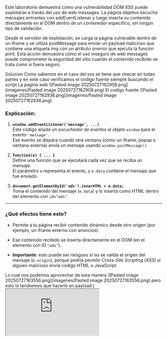 Este laboratorio demuestra cómo una vulnerabilidad DOM XSS puede explotarse a través del uso de web messages. La página objetivo escucha mensajes entrantes con addEventListener y luego inserta su contenido directamente en el DOM dentro de un contenedor específico, sin ningún tipo de validación.

Desde el servidor de explotación, se carga la página vulnerable dentro de un iframe y se utiliza postMessage para enviar un payload malicioso que contiene una etiqueta img con un atributo onerror que ejecuta la función print. Esta acción demuestra cómo el uso inseguro de web messages puede comprometer la seguridad del sitio cuando el contenido recibido se trata como si fuera seguro.

Solucion
Como sabemos en el caso del xss se tiene que checar en todas partes y en este caso verificamos el codigo fuente siempre buscando el script
La pagina web
![Pasted image 20250727162908.png](imagenes/Pasted image 20250727162908.png)
El codigo fuente
![Pasted image 20250727162936.png](imagenes/Pasted image 20250727162936.png)
### Explicación:

1. **`window.addEventListener('message', ...)`**  
    Este código añade un _escuchador de eventos_ al objeto `window` para el evento `'message'`.  
    Ese evento se dispara cuando otra ventana (como un iframe, popup o ventana externa) envía un mensaje usando `window.postMessage()`.
    
2. **`function(e) { ... }`**  
    Define una función que se ejecutará cada vez que se reciba un mensaje.  
    El parámetro `e` representa el evento, y `e.data` contiene el mensaje que fue enviado.
    
3. **`document.getElementById('ads').innerHTML = e.data;`**  
    Toma el contenido del mensaje (`e.data`) y lo inserta como HTML dentro del elemento con `id="ads"`.
    

---

### ¿Qué efectos tiene esto?

- Permite a tu página recibir contenido dinámico desde otro origen (por ejemplo, un iframe externo con anuncios).
    
- Ese contenido recibido se inserta directamente en el DOM (en el elemento con ID `"ads"`).
    
- **Importante**: esto puede ser riesgoso si no se valida el origen del mensaje (`e.origin`), porque podría permitir _Cross-Site Scripting (XSS)_ si alguien malicioso envía código HTML o JavaScript.

Lo cual nos podemos aprovechar
de esta manera
![Pasted image 20250727163556.png](imagenes/Pasted image 20250727163556.png)
pero esto lo tendremos que hacerlo en payload 
(<iframe src="https://0a92007a042f59288084039d00b9004d.web-security-academy.net/" onload="this.contentWindow.postMessage('<img src=1 onerror=print()>','*')">)

Este payload intenta **inyectar y ejecutar JavaScript malicioso en una página vulnerable** que usa `window.postMessage` y `innerHTML` sin validar el origen del mensaje ni sanitizar el contenido. Es una técnica común en retos de seguridad y ataques XSS modernos.

